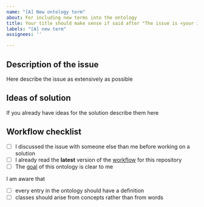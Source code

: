 ```yaml
---
name: "[A] New ontology term"
about: For including new terms into the ontology
title: Your title should make sense if said after "The issue is <your issue title>"
labels: "[A] new term"
assignees: ''

---
```


## Description of the issue

Here describe the issue as extensively as possible

## Ideas of solution

If you already have ideas for the solution describe them here

## Workflow checklist

- [ ] I discussed the issue with someone else than me before working on a solution
- [ ] I already read the **latest** version of the [workflow](https://github.com/OpenEnergyPlatform/ontology/blob/dev/CONTRIBUTING.md) for this repository
- [ ] The [goal](https://github.com/OpenEnergyPlatform/ontology/blob/dev/README.md) of this ontology is clear to me 

I am aware that
- [ ] every entry in the ontology should have a definition
- [ ] classes should arise from concepts rather than from words
